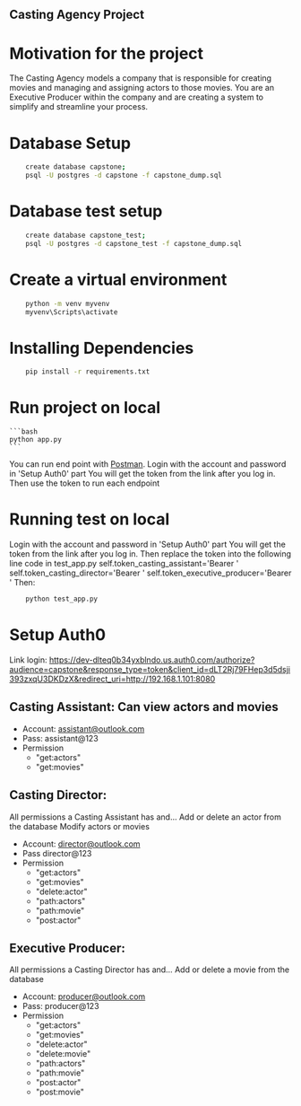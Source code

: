 Casting Agency Project
-----

# Motivation for the project
The Casting Agency models a company that is responsible for creating movies and managing and assigning actors to those movies. You are an Executive Producer within the company and are creating a system to simplify and streamline your process.

# Database Setup
```bash
    create database capstone;
    psql -U postgres -d capstone -f capstone_dump.sql
```
# Database test setup
```bash
    create database capstone_test;
    psql -U postgres -d capstone_test -f capstone_dump.sql
```
# Create a virtual environment
```bash
    python -m venv myvenv
    myvenv\Scripts\activate
```

# Installing Dependencies
```bash
    pip install -r requirements.txt
```
# Run project on local
    ```bash
    python app.py
    ```
You can run end point with [Postman](https://getpostman.com).
Login with the account and password in 'Setup Auth0' part
You will get the token from the link after you log in. Then use the token to run each endpoint

# Running test on local

Login with the account and password in 'Setup Auth0' part
You will get the token from the link after you log in. Then replace the token into the following line code in test_app.py
    self.token_casting_assistant='Bearer <your token>'
    self.token_casting_director='Bearer <your token>'
    self.token_executive_producer='Bearer <your token>'
Then:
```bash
    python test_app.py
```


# Setup Auth0

Link login: https://dev-dlteq0b34yxblndo.us.auth0.com/authorize?audience=capstone&response_type=token&client_id=dLT2Rj79FHep3d5dsji393zxqU3DKDzX&redirect_uri=http://192.168.1.101:8080

## Casting Assistant: Can view actors and movies
- Account: assistant@outlook.com
- Pass: assistant@123
- Permission 
   + "get:actors"
   + "get:movies"
## Casting Director:
All permissions a Casting Assistant has and…
Add or delete an actor from the database
Modify actors or movies
- Account: director@outlook.com
- Pass director@123
- Permission 
   + "get:actors"
   + "get:movies"
   + "delete:actor"
   + "path:actors"
   + "path:movie"
   + "post:actor"
## Executive Producer:
All permissions a Casting Director has and…
Add or delete a movie from the database
- Account: producer@outlook.com
- Pass: producer@123
- Permission 
   + "get:actors"
   + "get:movies"
   + "delete:actor"
   + "delete:movie"
   + "path:actors"
   + "path:movie"
   + "post:actor"
   + "post:movie"



